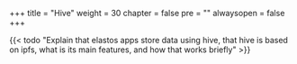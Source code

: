 +++
title = "Hive"
weight = 30
chapter = false
pre = "<i class='fa ela-page'></i>"
alwaysopen = false
+++

{{< todo "Explain that elastos apps store data using hive, that hive is based on ipfs, what is its main features, and how that works briefly" >}}